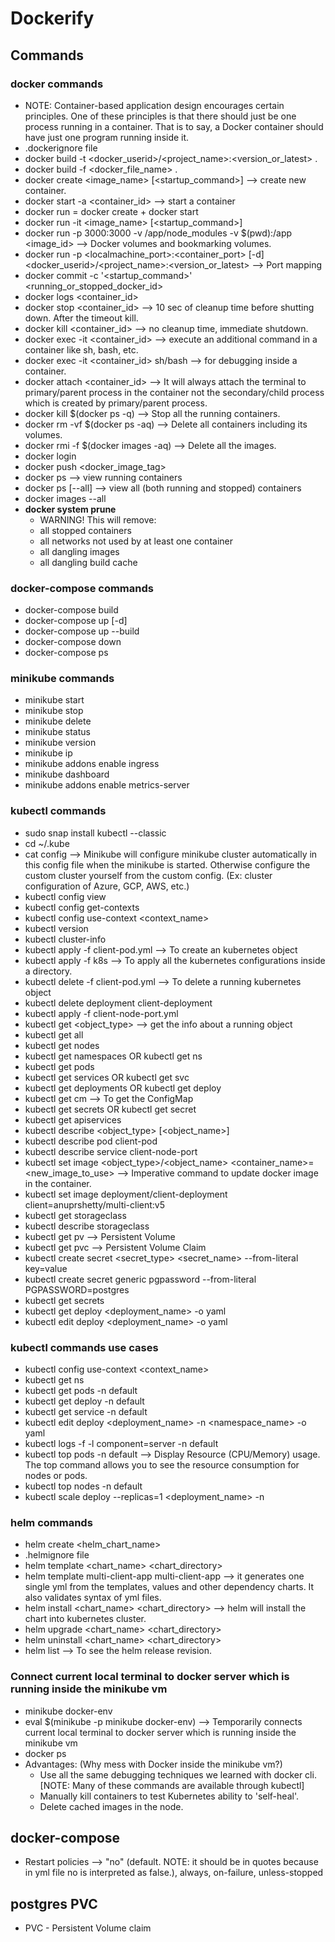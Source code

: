 # Dockerify

## Commands

### docker commands

- NOTE: Container-based application design encourages certain principles. One of these principles is that there should just be one process running in a container. That is to say, a Docker container should have just one program running inside it.
- .dockerignore file
- docker build -t <docker_userid>/<project_name>:<version_or_latest> .
- docker build -f <docker_file_name> .
- docker create <image_name> [<startup_command>] --> create new container.
- docker start -a <container_id> --> start a container
- docker run = docker create + docker start
- docker run -it <image_name> [<startup_command>]
- docker run -p 3000:3000 -v /app/node_modules -v $(pwd):/app <image_id> --> Docker volumes and bookmarking volumes.
- docker run -p <localmachine_port>:<container_port> [-d] <docker_userid>/<project_name>:<version_or_latest> --> Port mapping
- docker commit -c '<startup_command>' <running_or_stopped_docker_id>
- docker logs <container_id>
- docker stop <container_id> --> 10 sec of cleanup time before shutting down. After the timeout kill.
- docker kill <container_id> --> no cleanup time, immediate shutdown.
- docker exec -it <container_id> <command> --> execute an additional command in a container like sh, bash, etc.
- docker exec -it <container_id> sh/bash --> for debugging inside a container.
- docker attach <container_id> --> It will always attach the terminal to primary/parent process in the container not the secondary/child process which is created by primary/parent process.
- docker kill $(docker ps -q) --> Stop all the running containers.
- docker rm -vf $(docker ps -aq) --> Delete all containers including its volumes.
- docker rmi -f $(docker images -aq) --> Delete all the images.
- docker login
- docker push <docker_image_tag>
- docker ps --> view running containers
- docker ps [--all] --> view all (both running and stopped) containers
- docker images --all
- **docker system prune**
  - WARNING! This will remove:
  - all stopped containers
  - all networks not used by at least one container
  - all dangling images
  - all dangling build cache

### docker-compose commands

- docker-compose build
- docker-compose up [-d]
- docker-compose up --build
- docker-compose down
- docker-compose ps

### minikube commands

- minikube start
- minikube stop
- minikube delete
- minikube status
- minikube version
- minikube ip
- minikube addons enable ingress
- minikube dashboard
- minikube addons enable metrics-server

### kubectl commands

- sudo snap install kubectl --classic
- cd ~/.kube
- cat config --> Minikube will configure minikube cluster automatically in this config file when the minikube is started. Otherwise configure the custom cluster yourself from the custom config. (Ex: cluster configuration of Azure, GCP, AWS, etc.)
- kubectl config view
- kubectl config get-contexts
- kubectl config use-context <context_name>
- kubectl version
- kubectl cluster-info
- kubectl apply -f client-pod.yml --> To create an kubernetes object
- kubectl apply -f k8s --> To apply all the kubernetes configurations inside a directory.
- kubectl delete -f client-pod.yml --> To delete a running kubernetes object
- kubectl delete deployment client-deployment
- kubectl apply -f client-node-port.yml
- kubectl get <object_type> --> get the info about a running object
- kubectl get all
- kubectl get nodes
- kubectl get namespaces OR kubectl get ns
- kubectl get pods
- kubectl get services OR kubectl get svc
- kubectl get deployments OR kubectl get deploy
- kubectl get cm --> To get the ConfigMap
- kubectl get secrets OR kubectl get secret
- kubectl get apiservices
- kubectl describe <object_type> [<object_name>]
- kubectl describe pod client-pod
- kubectl describe service client-node-port
- kubectl set image <object_type>/<object_name> <container_name>=<new_image_to_use> --> Imperative command to update docker image in the container.
- kubectl set image deployment/client-deployment client=anuprshetty/multi-client:v5
- kubectl get storageclass
- kubectl describe storageclass
- kubectl get pv --> Persistent Volume
- kubectl get pvc --> Persistent Volume Claim
- kubectl create secret <secret_type> <secret_name> --from-literal key=value
- kubectl create secret generic pgpassword --from-literal PGPASSWORD=postgres
- kubectl get secrets
- kubectl get deploy <deployment_name> -o yaml
- kubectl edit deploy <deployment_name> -o yaml

### kubectl commands use cases

- kubectl config use-context <context_name>
- kubectl get ns
- kubectl get pods -n default
- kubectl get deploy -n default
- kubectl get service -n default
- kubectl edit deploy <deployment_name> -n <namespace_name> -o yaml
- kubectl logs -f -l component=server -n default
- kubectl top pods -n default --> Display Resource (CPU/Memory) usage. The top command allows you to see the resource consumption for nodes or pods.
- kubectl top nodes -n default
- kubectl scale deploy --replicas=1  <deployment_name> -n <namespace>

### helm commands

- helm create <helm_chart_name>
- .helmignore file
- helm template <chart_name> <chart_directory>
- helm template multi-client-app multi-client-app --> it generates one single yml from the templates, values and other dependency charts. It also validates syntax of yml files.
- helm install <chart_name> <chart_directory> --> helm will install the chart into kubernetes cluster.
- helm upgrade <chart_name> <chart_directory>
- helm uninstall <chart_name> <chart_directory>
- helm list --> To see the helm release revision.

### Connect current local terminal to docker server which is running inside the minikube vm

- minikube docker-env
- eval $(minikube -p minikube docker-env) --> Temporarily connects current local terminal to docker server which is running inside the minikube vm
- docker ps
- Advantages: (Why mess with Docker inside the minikube vm?)
    - Use all the same debugging techniques we learned with docker cli. [NOTE: Many of these commands are available through kubectl]
    - Manually kill containers to test Kubernetes ability to 'self-heal'.
    - Delete cached images in the node.

## docker-compose

- Restart policies --> "no" (default. NOTE: it should be in quotes because in yml file no is interpreted as false.), always, on-failure, unless-stopped

## postgres PVC

- PVC - Persistent Volume claim
